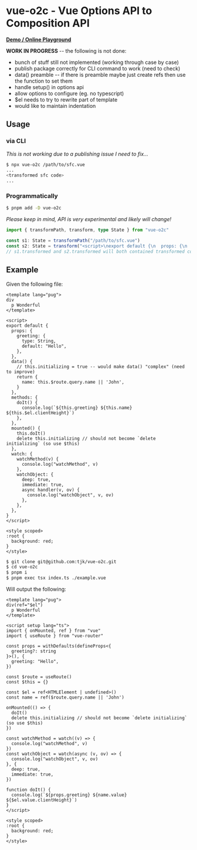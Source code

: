 # vue-o2c - Vue Options API to Composition API

**[Demo / Online Playground](https://tjk.github.io/vue-o2c/)**

**WORK IN PROGRESS** -- the following is not done:

- bunch of stuff still not implemented (working through case by case)
- publish package correctly for CLI command to work (need to check)
- data() preamble -- if there is preamble maybe just create refs then use the function to set them
- handle setup() in options api
- allow options to configure (eg. no typescript)
- $el needs to try to rewrite part of template
- would like to maintain indentation

## Usage

### via CLI

*This is not working due to a publishing issue I need to fix...*

```bash
$ npx vue-o2c /path/to/sfc.vue
...
<transformed sfc code>
...
```

### Programmatically

```bash
$ pnpm add -D vue-o2c
```

*Please keep in mind, API is very experimental and likely will change!*

```typescript
import { transformPath, transform, type State } from "vue-o2c"

const s1: State = transformPath("/path/to/sfc.vue")
const s2: State = transform("<script>\nexport default {\n  props: {\n    a: String,\n  }\n}\n</script>")
// s1.transformed and s2.transformed will both contained transformed code
```

## Example

Given the following file:

```vue cat tests/fixtures/example/input.vue
<template lang="pug">
div
  p Wonderful
</template>

<script>
export default {
  props: {
    greeting: {
      type: String,
      default: "Hello",
    },
  },
  data() {
    // this.initializing = true -- would make data() "complex" (need to improve)
    return {
      name: this.$route.query.name || 'John',
    }
  },
  methods: {
    doIt() {
      console.log(`${this.greeting} ${this.name} ${this.$el.clientHeight}`)
    },
  },
  mounted() {
    this.doIt()
    delete this.initializing // should not become `delete initializing` (so use $this)
  },
  watch: {
    watchMethod(v) {
      console.log("watchMethod", v)
    },
    watchObject: {
      deep: true,
      immediate: true,
      async handler(v, ov) {
        console.log("watchObject", v, ov)
      },
    },
  },
}
</script>

<style scoped>
:root {
  background: red;
}
</style>
```

```bash
$ git clone git@github.com:tjk/vue-o2c.git
$ cd vue-o2c
$ pnpm i
$ pnpm exec tsx index.ts ./example.vue
```

Will output the following:

```vue pnpm exec tsx src/cli.ts ./tests/fixtures/example/input.vue
<template lang="pug">
div(ref="$el")
  p Wonderful
</template>

<script setup lang="ts">
import { onMounted, ref } from "vue"
import { useRoute } from "vue-router"

const props = withDefaults(defineProps<{
  greeting?: string
}>(), {
  greeting: "Hello",
})

const $route = useRoute()
const $this = {}

const $el = ref<HTMLElement | undefined>()
const name = ref($route.query.name || 'John')

onMounted(() => {
  doIt()
  delete this.initializing // should not become `delete initializing` (so use $this)
})

const watchMethod = watch((v) => {
  console.log("watchMethod", v)
})
const watchObject = watch(async (v, ov) => {
  console.log("watchObject", v, ov)
}, {
  deep: true,
  immediate: true,
})

function doIt() {
  console.log(`${props.greeting} ${name.value} ${$el.value.clientHeight}`)
}
</script>

<style scoped>
:root {
  background: red;
}
</style>

```